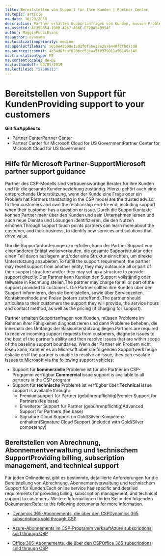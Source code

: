 ```yaml
---
title: Bereitstellen von Support für Ihre Kunden | Partner Center
ms.topic: article
ms.date: 10/29/2018
description: Partner erhalten Supportanfragen von Kunden, müssen Probleme im Rahmen ihrer Fähigkeiten diagnostizieren und dann Probleme beheben, die innerhalb des Umfangs der Basisunterstützung liegen.
ms.assetid: AC358854-1B0B-4267-A66E-EF28A549954F
author: MaggiePucciEvans
ms.author: evansma
ms.localizationpriority: medium
ms.openlocfilehash: 5050e4269de15d1f0fabe37e297e440fcfbd73d8
ms.sourcegitcommit: 4c34d6fcaf020bcc53eaa5f0379011a56149a14f
ms.translationtype: MT
ms.contentlocale: de-DE
ms.lasthandoff: 03/05/2019
ms.locfileid: "57586113"
---
```

# <a name="providing-support-to-your-customers"></a><span data-ttu-id="385e6-103">Bereitstellen von Support für Kunden</span><span class="sxs-lookup"><span data-stu-id="385e6-103">Providing support to your customers</span></span>

<span data-ttu-id="385e6-104">**Gilt für**</span><span class="sxs-lookup"><span data-stu-id="385e6-104">**Applies to**</span></span>

-  <span data-ttu-id="385e6-105">Partner Center</span><span class="sxs-lookup"><span data-stu-id="385e6-105">Partner Center</span></span>
-  <span data-ttu-id="385e6-106">Partner Center für Microsoft Cloud for US Government</span><span class="sxs-lookup"><span data-stu-id="385e6-106">Partner Center for Microsoft Cloud for US Government</span></span>


## <a name="microsoft-partner-support-guidance"></a><span data-ttu-id="385e6-107">Hilfe für Microsoft Partner-Support</span><span class="sxs-lookup"><span data-stu-id="385e6-107">Microsoft partner support guidance</span></span>

<span data-ttu-id="385e6-108">Partner des CSP-Modells sind vertrauenswürdige Berater für ihre Kunden und für die gesamte Kundenbeziehung zuständig. Hierzu gehört auch eine entsprechende Unterstützung, wenn der Kunde eine Frage oder ein Problem hat.</span><span class="sxs-lookup"><span data-stu-id="385e6-108">Partners transacting in the CSP model are the trusted advisor to their customers and own the relationship end-to-end, including support when their customer has a question or issue.</span></span> <span data-ttu-id="385e6-109">Durch die Supportkontakte können Partner mehr über den Kunden und sein Unternehmen lernen und auch neue Dienste und Lösungen identifizieren, die den Nutzen erhöhen.</span><span class="sxs-lookup"><span data-stu-id="385e6-109">Through support touch points partners can learn more about the customer, and their business, to identify new services and solutions that drive value.</span></span>

<span data-ttu-id="385e6-110">Um die Supportanforderungen zu erfüllen, kann der Partner Support von einer anderen Entität weiterverkaufen, die gesamte Supportstruktur oder einen Teil davon auslagern und/oder eine Struktur einrichten, um direkte Unterstützung anzubieten.</span><span class="sxs-lookup"><span data-stu-id="385e6-110">To fulfill the support requirement, the partner may resell support from another entity, they may outsource all or part of their support structure and/or they may set up a structure to provide support directly.</span></span>  <span data-ttu-id="385e6-111">Der Partner kann Kunden den Support vollständig oder teilweise in Rechnung stellen.</span><span class="sxs-lookup"><span data-stu-id="385e6-111">The partner may charge for all or part of the support provided to customers.</span></span> <span data-ttu-id="385e6-112">Die Partner sollten ihre Kunden über den Support informieren, den sie bereitstellen, sowie über Servicezeiten, Kontaktmethode und Preise (sofern zutreffend).</span><span class="sxs-lookup"><span data-stu-id="385e6-112">The partner should articulate to their customers the support they will provide, the service hours and contact method, as well as the pricing (if charging for support).</span></span> 

<span data-ttu-id="385e6-113">Partner erhalten Supportanfragen von Kunden, müssen Probleme im Rahmen ihrer Fähigkeiten diagnostizieren und dann Probleme beheben, die innerhalb des Umfangs der Basisunterstützung liegen.</span><span class="sxs-lookup"><span data-stu-id="385e6-113">Partners are required to receive incoming support requests from customers, diagnose issues to the best of the partner’s ability and then resolve issues that are within scope of the baseline support boundaries.</span></span> <span data-ttu-id="385e6-114">Wenn der Partner ein Problem nicht lösen kann, kann er es an Microsoft über die folgenden Supportwerkzeuge eskalieren:</span><span class="sxs-lookup"><span data-stu-id="385e6-114">If the partner is unable to resolve an issue, they can escalate issues to Microsoft via the following support vehicles:</span></span>

- <span data-ttu-id="385e6-115">Support für **kommerzielle** Probleme ist für alle Partner im CSP-Programm verfügbar.</span><span class="sxs-lookup"><span data-stu-id="385e6-115">**Commercial** issue support is available to all partners in the CSP program</span></span>
-   <span data-ttu-id="385e6-116">Support für **technische** Probleme ist verfügbar über:</span><span class="sxs-lookup"><span data-stu-id="385e6-116">**Technical** issue support is available through:</span></span>
    -   <span data-ttu-id="385e6-117">Premiumsupport für Partner (gebührenpflichtig)</span><span class="sxs-lookup"><span data-stu-id="385e6-117">Premier Support for Partners (fee base)</span></span>
    -   <span data-ttu-id="385e6-118">Erweiterter Support für Partner (gebührenpflichtig)</span><span class="sxs-lookup"><span data-stu-id="385e6-118">Advanced Support for Partners (fee base)</span></span>
    -   <span data-ttu-id="385e6-119">Signature Cloud Support (in Gold/Silver-Kompetenz enthalten)</span><span class="sxs-lookup"><span data-stu-id="385e6-119">Signature Cloud Support (included with Gold/Silver competency)</span></span>

## <a name="providing-billing-subscription-management-and-technical-support"></a><span data-ttu-id="385e6-120">Bereitstellen von Abrechnung, Abonnementverwaltung und technischem Support</span><span class="sxs-lookup"><span data-stu-id="385e6-120">Providing billing, subscription management, and technical support</span></span> 

<span data-ttu-id="385e6-121">Für jeden Onlinedienst gibt es bestimmte, detaillierte Anforderungen für die Bereitstellung von Abrechnung, Abonnementverwaltung und technischem Support für Kunden.</span><span class="sxs-lookup"><span data-stu-id="385e6-121">Each online service has specific and detailed requirements for providing billing, subscription management, and technical support to customers.</span></span> <span data-ttu-id="385e6-122">Weitere Informationen finden Sie in den folgenden Dokumenten:</span><span class="sxs-lookup"><span data-stu-id="385e6-122">Refer to the following documents for more information.</span></span>

-   [<span data-ttu-id="385e6-123">Dynamics 365-Abonnements, die über den CSP</span><span class="sxs-lookup"><span data-stu-id="385e6-123">Dynamics 365 subscriptions sold through CSP</span></span>](https://www.microsoftpartnercommunity.com/t5/CSP/Microsoft-Partner-Support-Guidance/m-p/5262#M30)

-   [<span data-ttu-id="385e6-124">Azure-Abonnements im CSP-Programm verkauft</span><span class="sxs-lookup"><span data-stu-id="385e6-124">Azure subscriptions sold through CSP</span></span>](https://www.microsoftpartnercommunity.com/t5/CSP/Microsoft-Partner-Support-Guidance/m-p/5263#M31)

-   [<span data-ttu-id="385e6-125">Office 365-Abonnements, die über den CSP</span><span class="sxs-lookup"><span data-stu-id="385e6-125">Office 365 subscriptions sold through CSP</span></span>](https://www.microsoftpartnercommunity.com/t5/CSP/Microsoft-Partner-Support-Guidance/m-p/5264#M32)



 

 



